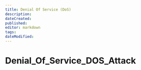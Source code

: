 ```yaml
---
title: Denial Of Service (DoS)
description: 
dateCreated: 
published: 
editor: markdown
tags: 
dateModified: 
---
```

# Denial_Of_Service_DOS_Attack
